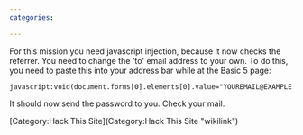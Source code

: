 ```yaml
---
categories:

---
```

For this mission you need javascript injection, because it now checks
the referrer. You need to change the 'to' email address to your own. To
do this, you need to paste this into your address bar while at the Basic
5 page:

    javascript:void(document.forms[0].elements[0].value="YOUREMAIL@EXAMPLE.COM");

It should now send the password to you. Check your mail.

[Category:Hack This Site](Category:Hack This Site "wikilink")
